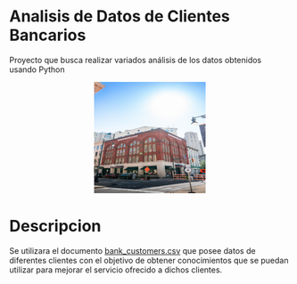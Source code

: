 # Analisis de Datos de Clientes Bancarios
Proyecto que busca realizar variados análisis de los datos obtenidos usando Python
<div align="center">
    <picture>
        <img alt="alt" src="Fotos/image.png" width="200" height="200">
    </picture>
</div>

# Descripcion
Se utilizara el documento [bank_customers.csv](Datos/bank_customers.csv) que posee datos de diferentes clientes con el objetivo de obtener conocimientos que se puedan utilizar para mejorar el servicio ofrecido a dichos clientes.